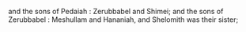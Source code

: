 and the sons of Pedaiah : Zerubbabel and Shimei; and the sons of Zerubbabel : Meshullam and Hananiah, and Shelomith was their sister;
